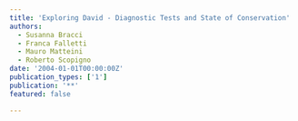 ```yaml
---
title: 'Exploring David - Diagnostic Tests and State of Conservation'
authors:
  - Susanna Bracci
  - Franca Falletti
  - Mauro Matteini
  - Roberto Scopigno
date: '2004-01-01T00:00:00Z'
publication_types: ['1']
publication: '**'
featured: false

---
```

